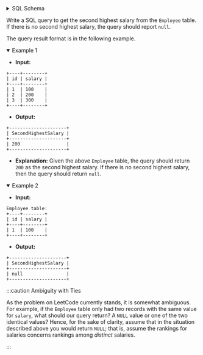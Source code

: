 <details>
<summary> SQL Schema</summary>

```sql
DROP TABLE IF EXISTS Employee;

CREATE TABLE IF NOT EXISTS Employee (id int, salary int);

INSERT INTO
  Employee (id, salary) 
VALUES 
  ('1', '100'),
  ('2', '200'),
  ('3', '300');
```

</details>

Write a SQL query to get the second highest salary from the `Employee` table. If there is no second highest salary, the query should report `null`.

The query result format is in the following example.

<details open><summary> Example 1</summary>

- **Input:** 

```
+----+--------+
| id | salary |
+----+--------+
| 1  | 100    |
| 2  | 200    |
| 3  | 300    |
+----+--------+
```

- **Output:** 

```
+---------------------+
| SecondHighestSalary |
+---------------------+
| 200                 |
+---------------------+
```

- **Explanation:** Given the above `Employee` table, the query should return `200` as the second highest salary. If there is no second highest salary, then the query should return `null`.

</details>

<details open><summary> Example 2</summary>

- **Input:** 

```
Employee table:
+----+--------+
| id | salary |
+----+--------+
| 1  | 100    |
+----+--------+
```

- **Output:** 

```
+---------------------+
| SecondHighestSalary |
+---------------------+
| null                |
+---------------------+
```

</details>

:::caution Ambiguity with Ties 

As the problem on LeetCode currently stands, it is somewhat ambiguous. For example, if the `Employee` table only had two records with the same value for `salary`, what should our query return? A `NULL` value or one of the two identical values? Hence, for the sake of clarity, assume that in the situation described above you would return `NULL`; that is, assume the rankings for salaries concerns rankings among *distinct* salaries.

:::